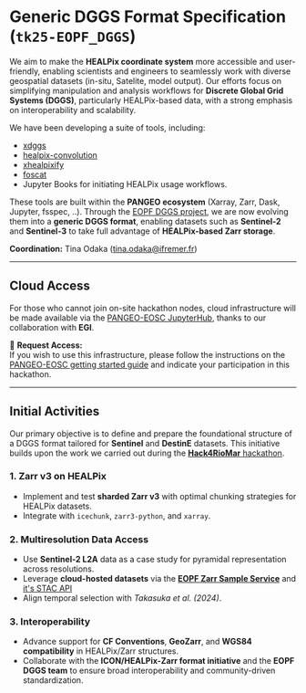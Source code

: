 # Generic DGGS Format Specification (`tk25-EOPF_DGGS`)

We aim to make the **HEALPix coordinate system** more accessible and user-friendly, enabling scientists and engineers to seamlessly work with diverse geospatial datasets (in-situ, Satelite, model output). Our efforts focus on simplifying manipulation and analysis workflows for **Discrete Global Grid Systems (DGGS)**, particularly HEALPix-based data, with a strong emphasis on interoperability and scalability.

We have been developing a suite of tools, including:

- [xdggs](https://xdggs.readthedocs.io/en/latest/)
- [healpix-convolution](https://healpix-convolution.readthedocs.io/en/latest/)
- [xhealpixify](https://xhealpixify.readthedocs.io/en/latest/)
- [foscat]()
- Jupyter Books for initiating HEALPix usage workflows.  

These tools are built within the **PANGEO ecosystem** (Xarray, Zarr, Dask, Jupyter, fsspec, ..). Through the [EOPF DGGS project](https://github.com/EOPF-DGGS/), we are now evolving them into a **generic DGGS format**, enabling datasets such as **Sentinel-2** and **Sentinel-3** to take full advantage of **HEALPix-based Zarr storage**.

**Coordination:** Tina Odaka (tina.odaka@ifremer.fr)

---

## Cloud Access

For those who cannot join on-site hackathon nodes, cloud infrastructure will be made available via the [PANGEO-EOSC JupyterHub](https://pangeo-data.github.io/pangeo-eosc/), thanks to our collaboration with **EGI**.

🔹 **Request Access:**  
If you wish to use this infrastructure, please follow the instructions on the [PANGEO-EOSC getting started guide](https://pangeo-data.github.io/pangeo-eosc/users/users-getting-started.html) and indicate your participation in this hackathon.

---

## Initial Activities

Our primary objective is to define and prepare the foundational structure of a DGGS format tailored for **Sentinel** and **DestinE** datasets. This initiative builds upon the work we carried out during the [**Hack4RioMar** hackathon](https://fair2adapt.github.io/Hack4RiOMAR/).  

### 1. Zarr v3 on HEALPix

- Implement and test **sharded Zarr v3** with optimal chunking strategies for HEALPix datasets.
- Integrate with `icechunk`, `zarr3-python`, and `xarray`.

### 2. Multiresolution Data Access

- Use **Sentinel-2 L2A** data as a case study for pyramidal representation across resolutions.
- Leverage **cloud-hosted datasets** via the **[EOPF Zarr Sample Service](https://github.com/EOPF-Sample-Service/eopf-sample-notebooks/tree/main)** and [it's STAC API](https://stac.browser.user.eopf.eodc.eu)
- Align temporal selection with *Takasuka et al. (2024)*.

### 3. Interoperability

- Advance support for **CF Conventions**, **GeoZarr**, and **WGS84 compatibility** in HEALPix/Zarr structures.
- Collaborate with the **ICON/HEALPix-Zarr format initiative** and the **EOPF DGGS team** to ensure broad interoperability and community-driven standardization.
